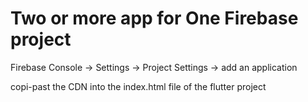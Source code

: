 # Two or more app for One Firebase project

Firebase Console -> Settings -> Project Settings -> add an application

copi-past the CDN into the index.html file of the flutter project
